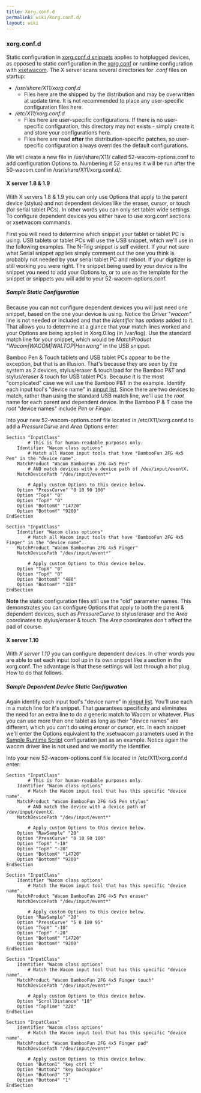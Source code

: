 ```yaml
---
title: Xorg.conf.d
permalink: wiki/Xorg.conf.d/
layout: wiki
---
```


### xorg.conf.d

Static configuration in [ xorg.conf.d
snippets](/wiki/Configuring_X#xorg.conf.d_configuration "wikilink") applies to
hotplugged devices, as opposed to static configuration in the
[xorg.conf](/wiki/Configuring_X#Manual_setup_in_the_xorg.conf "wikilink") or
runtime configuration with [xsetwacom](xsetwacom "wikilink"). The X
server scans several directories for *.conf* files on startup:

-   */usr/share/X11/xorg.conf.d*
    -   Files here are the shipped by the distribution and may be
        overwritten at update time. It is not recommended to place any
        user-specific configuration files here.
-   */etc/X11/xorg.conf.d*
    -   Files here are user-specific configurations. If there is no
        user-specific configuration, this directory may not exists -
        simply create it and store your configurations here.
    -   Files here are read **after** the distribution-specific patches,
        so user-specific configuration always overrides the default
        configurations.

We will create a new file in /usr/share/X11/ called
52-wacom-options.conf to add configuration Options to. Numbering it 52
ensures it will be run after the 50-wacom.conf in
/usr/share/X11/xorg.conf.d/.

#### X server 1.8 & 1.9

With X servers 1.8 & 1.9 you can only use Options that apply to the
parent device (stylus) and not dependent devices like the eraser,
cursor, or touch (for serial tablet PCs). In other words you can only
set tablet wide settings. To configure dependent devices you either have
to use xorg.conf sections or xsetwacom commands.

First you will need to determine which snippet your tablet or tablet PC
is using. USB tablets or tablet PCs will use the USB snippet, which
we'll use in the following examples. The N-Trig snippet is self evident.
If your not sure what Serial snippet applies simply comment out the one
you think is probably not needed by your serial tablet PC and reboot. If
your digitizer is still working you were right. The snippet being used
by your device is the snippet you need to add your Options to, or to use
as the template for the snippet or snippets you will add to your
52-wacom-options.conf.

##### Sample Static Configuration

Because you can not configure dependent devices you will just need one
snippet, based on the one your device is using. Notice the *Driver
"wacom"* line is not needed or included and that the *Identifier* has
*options* added to it. That allows you to determine at a glance that
your match lines worked and your Options are being applied in Xorg.0.log
(in /var/log). Use the standard match line for your snippet, which would
be *MatchProduct "Wacom\|WACOM\|WALTOP\|Hanwang"* in the USB snippet.

Bamboo Pen & Touch tablets and USB tablet PCs appear to be the
exception, but that is an illusion. That's because they are seen by the
system as 2 devices, stylus/eraser & touch/pad for the Bamboo P&T and
stylus/eraser & touch for USB tablet PCs. Because it is the most
"complicated" case we will use the Bamboo P&T in the example. Identify
each input tool's "device name" in [xinput list](xinput "wikilink").
Since there are two devices to match, rather than using the standard USB
match line, we'll use the *root* name for each parent and dependent
device. In the Bamboo P & T case the *root* "device names" include *Pen*
or *Finger*.

Into your new 52-wacom-options.conf file located in /etc/X11/xorg.conf.d
to add a *PressureCurve* and *Area* Options enter:

    Section "InputClass"
            # This is for human-readable purposes only.
        Identifier "Wacom class options"
            # Match all Wacom input tools that have "BambooFun 2FG 4x5 Pen" in the "device name".
        MatchProduct "Wacom BambooFun 2FG 4x5 Pen"
            # AND match devices with a device path of /dev/input/eventX.
        MatchDevicePath "/dev/input/event*"

            # Apply custom Options to this device below.
        Option "PressCurve" "0 10 90 100"
        Option "TopX" "0"
        Option "TopY" "0"
        Option "BottomX" "14720"
        Option "BottomY" "9200"
    EndSection

    Section "InputClass"
        Identifier "Wacom class options"
            # Match all Wacom input tools that have "BambooFun 2FG 4x5 Finger" in the "device name".
        MatchProduct "Wacom BambooFun 2FG 4x5 Finger"
        MatchDevicePath "/dev/input/event*"

            # Apply custom Options to this device below.
        Option "TopX" "0"
        Option "TopY" "0"
        Option "BottomX" "480"
        Option "BottomY" "320"
    EndSection

**Note** the static configuration files still use the "old" parameter
names. This demonstrates you can configure Options that apply to both
the parent & dependent devices, such as *PressureCurve* to stylus/eraser
and the *Area* coordinates to stylus/eraser & touch. The *Area*
coordinates don't affect the pad of course.

#### X server 1.10

With *X server 1.10* you can configure dependent devices. In other words
you are able to set each input tool up in its own snippet like a section
in the xorg.conf. The advantage is that these settings will last through
a hot plug. How to do that follows.

##### Sample Dependent Device Static Configuration

Again identify each input tool's "device name" in [xinput
list](xinput "wikilink"). You'll use each in a match line for it's
snippet. That guarantees specificity and eliminates the need for an
extra line to do a generic match to Wacom or whatever. Plus you can use
more than one tablet as long as their "device names" are different,
which you can't do using *eraser* or *cursor*, etc. In each snippet
we'll enter the Options equivalent to the xsetwacom parameters used in
the [Sample Runtime
Script](/wiki/Tablet_Configuration#Sample_Runtime_Script "wikilink")
configuration just as an example. Notice again the wacom driver line is
not used and we modify the Identifier.

Into your new 52-wacom-options.conf file located in /etc/X11/xorg.conf.d
enter:

    Section "InputClass"
            # This is for human-readable purposes only.
        Identifier "Wacom class options"
            # Match the Wacom input tool that has this specific "device name".
        MatchProduct "Wacom BambooFun 2FG 4x5 Pen stylus"
            # AND match the device with a device path of /dev/input/eventX.
        MatchDevicePath "/dev/input/event*"

            # Apply custom Options to this device below.
        Option "RawSample" "20"
        Option "PressCurve" "0 10 90 100"
        Option "TopX" "-10"
        Option "TopY" "-20"
        Option "BottomX" "14720"
        Option "BottomY" "9200"
    EndSection

    Section "InputClass"
        Identifier "Wacom class options"
            # Match the Wacom input tool that has this specific "device name".
        MatchProduct "Wacom BambooFun 2FG 4x5 Pen eraser"
        MatchDevicePath "/dev/input/event*"

            # Apply custom Options to this device below.
        Option "RawSample" "20"
        Option "PressCurve" "5 0 100 95"
        Option "TopX" "-10"
        Option "TopY" "-20"
        Option "BottomX" "14720"
        Option "BottomY" "9200"
    EndSection

    Section "InputClass"
        Identifier "Wacom class options"
            # Match the Wacom input tool that has this specific "device name".
        MatchProduct "Wacom BambooFun 2FG 4x5 Finger touch"
        MatchDevicePath "/dev/input/event*"

            # Apply custom Options to this device below.
        Option "ScrollDistance" "18"
        Option "TapTime" "220"
    EndSection

    Section "InputClass"
        Identifier "Wacom class options"
            # Match the Wacom input tool that has this specific "device name".
        MatchProduct "Wacom BambooFun 2FG 4x5 Finger pad"
        MatchDevicePath "/dev/input/event*"

            # Apply custom Options to this device below.
        Option "Button1" "key ctrl t"
        Option "Button2" "key backspace"
        Option "Button3" "3"
        Option "Button4" "1"
    EndSection

